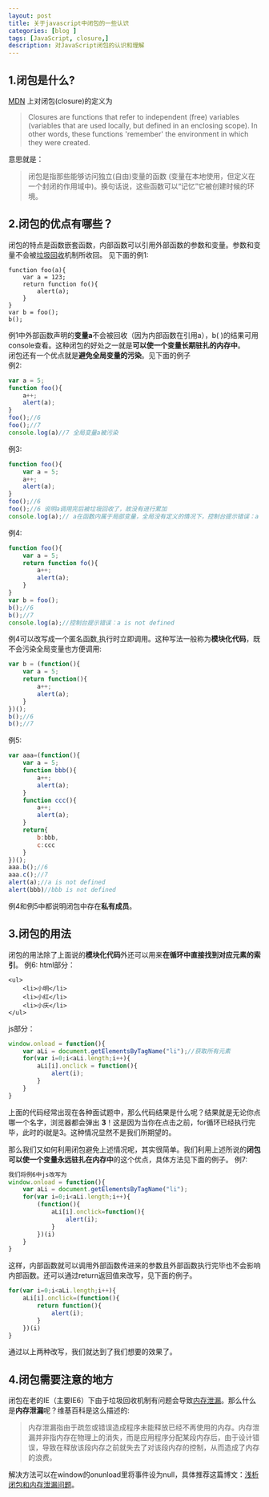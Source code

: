 ```yaml
---
layout: post
title: 关于javascript中闭包的一些认识
categories: [blog ]
tags: [JavaScript, closure,]
description: 对JavaScript闭包的认识和理解
---
```

## 1.闭包是什么?
 [MDN](https://developer.mozilla.org/zh-CN/) 上对闭包(closure)的定义为

> Closures are functions that refer to independent (free) variables (variables that are used locally, but defined in an enclosing scope). In other words, these functions 'remember' the environment in which they were created.

意思就是：

> 闭包是指那些能够访问独立(自由)变量的函数 (变量在本地使用，但定义在一个封闭的作用域中)。换句话说，这些函数可以“记忆”它被创建时候的环境。

## 2.闭包的优点有哪些？
闭包的特点是函数嵌套函数，内部函数可以引用外部函数的参数和变量。参数和变量不会被[垃圾回收](https://developer.mozilla.org/zh-CN/docs/Web/JavaScript/Memory_Management)机制所收回。
见下面的例1:

```
function foo(a){
	var a = 123;
	return function fo(){
		alert(a);	
	}
}
var b = foo();
b();
```
例1中外部函数声明的**变量a**不会被回收（因为内部函数在引用a），b( )的结果可用console查看。这种闭包的好处之一就是**可以使一个变量长期驻扎的内存中**。  
闭包还有一个优点就是**避免全局变量的污染**。见下面的例子  
例2:

```javascript
var a = 5;
function foo(){
	a++;
	alert(a);
}
foo();//6
foo();//7
console.log(a)//7 全局变量a被污染
```
例3:

```javascript
function foo(){
	var a = 5;
	a++;
	alert(a);
}
foo();//6
foo();//6 说明a调用完后被垃圾回收了，故没有进行累加
console.log(a);// a在函数内属于局部变量，全局没有定义的情况下，控制台提示错误：a is not defined
```
例4:

```javascript
function foo(){
	var a = 5;
	return function fo(){
		a++;
		alert(a);
	}
}
var b = foo();
b();//6
b();//7
console.log(a);//控制台提示错误：a is not defined
```
例4可以改写成一个匿名函数,执行时立即调用。这种写法一般称为**模块化代码**，既不会污染全局变量也方便调用:

```javascript
var b = (function(){
	var a = 5;
	return function(){
		a++;
		alert(a);
	}
})();
b();//6
b();//7
```

例5:

```javascript
var aaa=(function(){
	var a = 5;
	function bbb(){
		a++;
		alert(a);
	}
	function ccc(){
		a++;
		alert(a);
	}
	return{
		b:bbb,
		c:ccc
	}
})();
aaa.b();//6
aaa.c();//7
alert(a);//a is not defined
alert(bbb)//bbb is not defined  
```
例4和例5中都说明闭包中存在**私有成员**。

## 3.闭包的用法
闭包的用法除了上面说的**模块化代码**外还可以用来**在循环中直接找到对应元素的索引**。
例6:
html部分：

```
<ul>
	<li>小明</li>
	<li>小红</li>
	<li>小庆</li>
</ul>
```
js部分：

```javascript
window.onload = function(){
	var aLi = document.getElementsByTagName("li");//获取所有元素
	for(var i=0;i<aLi.length;i++){
		aLi[i].onclick = function(){
			alert(i);
		}
	}
}
```
上面的代码经常出现在各种面试题中，那么代码结果是什么呢？结果就是无论你点哪一个名字，浏览器都会弹出 **3**！这是因为当你在点击之前，for循环已经执行完毕，此时的i就是3。这种情况显然不是我们所期望的。

那么我们又如何利用闭包避免上述情况呢，其实很简单。我们利用上述所说的**闭包可以使一个变量永远驻扎在内存中**的这个优点，具体方法见下面的例子。
例7:

```javascript
我们将例6中js改写为
window.onload = function(){
	var aLi = document.getElementsByTagName("li");
	for(var i=0;i<aLi.length;i++){
		(function(){
			aLi[i].onclick=function(){
				alert(i);
			}
		})(i)
	}
}
```
这样，内部函数就可以调用外部函数传进来的参数且外部函数执行完毕也不会影响内部函数。还可以通过return返回值来改写，见下面的例子。

```javascript
for(var i=0;i<aLi.length;i++){
	aLi[i].onclick=(function(){
		return function(){
			alert(i);
		}
	})(i)
}
```
通过以上两种改写，我们就达到了我们想要的效果了。

## 4.闭包需要注意的地方
闭包在老的IE（主要IE6）下由于垃圾回收机制有问题会导致[内存泄漏](https://zh.wikipedia.org/wiki/%E5%86%85%E5%AD%98%E6%B3%84%E6%BC%8F)。那么什么是**内存泄漏**呢？维基百科是这么描述的:
> 内存泄漏指由于疏忽或错误造成程序未能释放已经不再使用的内存。内存泄漏并非指内存在物理上的消失，而是应用程序分配某段内存后，由于设计错误，导致在释放该段内存之前就失去了对该段内存的控制，从而造成了内存的浪费。

解决方法可以在window的onunload里将事件设为null，具体推荐这篇博文：[浅析闭包和内存泄漏问题](http://blog.leanote.com/post/rongdee/%E6%B5%85%E6%9E%90%E9%97%AD%E5%8C%85%E5%92%8C%E5%86%85%E5%AD%98%E6%B3%84%E9%9C%B2%E7%9A%84%E9%97%AE%E9%A2%98)。